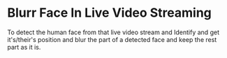 # Blurr Face In Live Video Streaming
To detect the human face from that live video stream and Identify and get it's/their's position and blur the part of a detected face and keep the rest part as it is.
